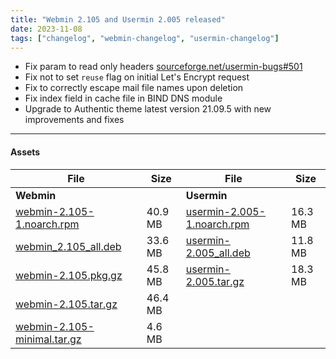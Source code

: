 ```yaml
---
title: "Webmin 2.105 and Usermin 2.005 released"
date: 2023-11-08
tags: ["changelog", "webmin-changelog", "usermin-changelog"]
---
```

* Fix param to read only headers [sourceforge.net/usermin-bugs#501](https://sourceforge.net/p/webadmin/usermin-bugs/501/)
* Fix not to set `reuse` flag on initial Let's Encrypt request
* Fix to correctly escape mail file names upon deletion
* Fix index field in cache file in BIND DNS module
* Upgrade to Authentic theme latest version 21.09.5 with new improvements and fixes

---

#### Assets

| File                       | Size | File                       | Size |
| -------------------------- | -----| -------------------------- | ---- |
| **Webmin**                 |      | **Usermin**                |      |
|[webmin-2.105-1.noarch.rpm](https://github.com/webmin/webmin/releases/download/2.105/webmin-2.105-1.noarch.rpm) | 40.9 MB | [usermin-2.005-1.noarch.rpm](https://github.com/webmin/usermin/releases/download/2.005/usermin-2.005-1.noarch.rpm)    | 16.3 MB |
|[webmin_2.105_all.deb](https://github.com/webmin/webmin/releases/download/2.105/webmin_2.105_all.deb)           | 33.6 MB | [usermin-2.005_all.deb](https://github.com/webmin/usermin/releases/download/2.005/usermin_2.005_all.deb)              | 11.8 MB |
|[webmin-2.105.pkg.gz](https://github.com/webmin/webmin/releases/download/2.105/webmin-2.105.pkg.gz)             | 45.8 MB | [usermin-2.005.tar.gz](https://github.com/webmin/usermin/releases/download/2.005/usermin-2.005.tar.gz)                | 18.3 MB |
|[webmin-2.105.tar.gz](https://github.com/webmin/webmin/releases/download/2.105/webmin-2.105.tar.gz)             | 46.4 MB | | |
|[webmin-2.105-minimal.tar.gz](https://github.com/webmin/webmin/releases/download/2.105/webmin-2.105-minimal.tar.gz) | 4.6 MB | |
